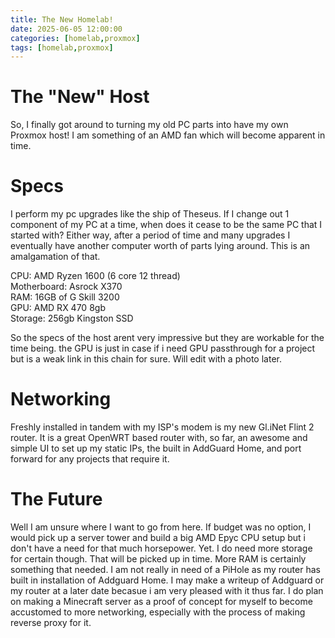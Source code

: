 ```yaml
---
title: The New Homelab!
date: 2025-06-05 12:00:00 
categories: [homelab,proxmox]
tags: [homelab,proxmox]
---
```


# The "New" Host
So, I finally got around to turning my old PC parts into have my own Proxmox host! I am something of an AMD fan which will become apparent in time.  

# Specs
I perform my pc upgrades like the ship of Theseus. If I change out 1 component of my PC at a time, when does it cease to be the same PC that I started with? Either way, after a period of time and many upgrades I eventually have another computer worth of parts lying around. This is an amalgamation of that.  
  
CPU: AMD Ryzen 1600 (6 core 12 thread)  
Motherboard: Asrock X370  
RAM: 16GB of G Skill 3200   
GPU: AMD RX 470 8gb  
Storage: 256gb Kingston SSD   
  
So the specs of the host arent very impressive but they are workable for the time being. the GPU is just in case if i need GPU passthrough for a project but is a weak link in this chain for sure. Will edit with a photo later. 

# Networking
Freshly installed in tandem with my ISP's modem is my new Gl.iNet Flint 2 router. It is a great OpenWRT based router with, so far, an awesome and simple UI to set up my static IPs, the built in AddGuard Home, and port forward for any projects that require it.  

# The Future 
Well I am unsure where I want to go from here. If budget was no option, I would pick up a server tower and build a big AMD Epyc CPU setup but i don't have a need for that much horsepower. Yet. I do need more storage for certain though. That will be picked up in time. More RAM is certainly something that needed. I am not really in need of a PiHole as my router has built in installation of Addguard Home. I may make a writeup of Addguard or my router at a later date becasue i am very pleased with it thus far. I do plan on making a Minecraft server as a proof of concept for myself to become accustomed to more networking, especially with the process of making  reverse proxy for it. 
